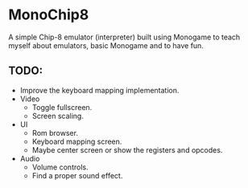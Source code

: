# MonoChip8

A simple Chip-8 emulator (interpreter) built using Monogame to teach myself about emulators, basic Monogame and to have fun.

## TODO:
- Improve the keyboard mapping implementation.
- Video
  - Toggle fullscreen.
  - Screen scaling.
- UI
  - Rom browser.
  - Keyboard mapping screen.
  - Maybe center screen or show the registers and opcodes.
- Audio
  - Volume controls.
  - Find a proper sound effect.
